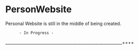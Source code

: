 # PersonWebsite
Personal Website is still in the middle of being created.


          - In Progress -
         
_________________________________________________________++++
